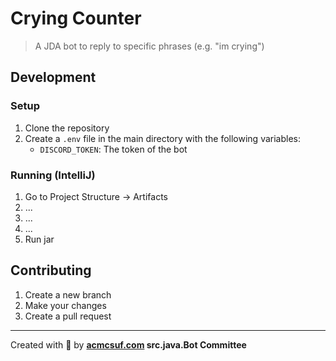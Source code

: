 # Crying Counter

> A JDA bot to reply to specific phrases (e.g. "im crying")

## Development

### Setup

1. Clone the repository
1. Create a `.env` file in the main directory with the following variables:
    - `DISCORD_TOKEN`: The token of the bot

### Running (IntelliJ)

1. Go to Project Structure -> Artifacts
1. ...
1. ...
1. ...
1. Run jar

## Contributing

1. Create a new branch
1. Make your changes
1. Create a pull request

---

Created with 💖 by **[acmcsuf.com](https://acmcsuf.com) src.java.Bot Committee**

